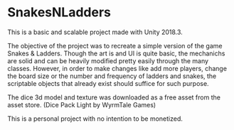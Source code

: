 # SnakesNLadders
This is a basic and scalable project made with Unity 2018.3.

The objective of the project was to recreate a simple version of the game Snakes & Ladders.
Though the art is and UI is quite basic, the mechanichs are solid and can be heavily modified pretty easily through the many classes.
However, in order to make changes like add more players, change the board size or the number and frequency of ladders and snakes, the scriptable objects that already exist should suffice for such purpose.

The dice 3d model and texture was downloaded as a free asset from the asset store. (Dice Pack Light by WyrmTale Games)

This is a personal project with no intention to be monetized.